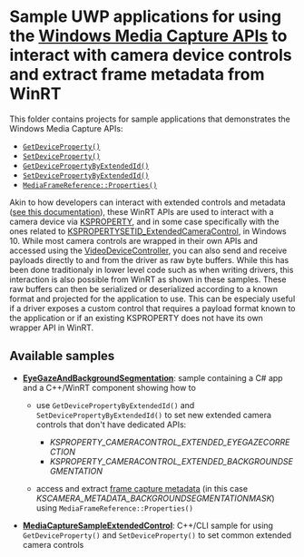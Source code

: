 # Sample UWP applications for using the [Windows Media Capture APIs](https://docs.microsoft.com/en-us/uwp/api/Windows.Media.Capture.MediaCapture) to interact with camera device controls and extract frame metadata from WinRT

This folder contains projects for sample applications that demonstrates the Windows Media Capture APIs:
- [```GetDeviceProperty()```](https://docs.microsoft.com/en-us/uwp/api/windows.media.devices.videodevicecontroller.getdeviceproperty?view=winrt-20348#Windows_Media_Devices_VideoDeviceController_GetDeviceProperty_System_String_)
- [```SetDeviceProperty()```](https://docs.microsoft.com/en-us/uwp/api/windows.media.devices.videodevicecontroller.setdeviceproperty?view=winrt-20348#Windows_Media_Devices_VideoDeviceController_SetDeviceProperty_System_String_System_Object_)
- [```GetDevicePropertyByExtendedId()```](https://docs.microsoft.com/en-us/uwp/api/windows.media.devices.videodevicecontroller.getdevicepropertybyextendedid?view=winrt-20348#Windows_Media_Devices_VideoDeviceController_GetDevicePropertyByExtendedId_System_Byte___Windows_Foundation_IReference_System_UInt32__)
- [```SetDevicePropertyByExtendedId()```](https://docs.microsoft.com/en-us/uwp/api/windows.media.devices.videodevicecontroller.setdevicepropertybyextendedid?view=winrt-20348#Windows_Media_Devices_VideoDeviceController_SetDevicePropertyByExtendedId_System_Byte___System_Byte___)
- [```MediaFrameReference::Properties()```](https://docs.microsoft.com/en-us/uwp/api/windows.media.capture.frames.mediaframereference.properties?view=winrt-20348#Windows_Media_Capture_Frames_MediaFrameReference_Properties)

Akin to how developers can interact with extended controls and metadata ([see this documentation](https://docs.microsoft.com/en-us/windows-hardware/drivers/stream/standardized-extended-controls-)), these WinRT APIs are used to interact with a camera device via [KSPROPERTY](https://docs.microsoft.com/en-us/previous-versions/ff564262(v=vs.85)), and in some case specifically with the ones related to [KSPROPERTYSETID_ExtendedCameraControl](https://docs.microsoft.com/en-us/windows-hardware/drivers/stream/kspropertysetid-extendedcameracontrol), in Windows 10.
While most camera controls are wrapped in their own APIs and accessed using the [VideoDeviceController](https://docs.microsoft.com/en-us/uwp/api/windows.media.devices.videodevicecontroller?view=winrt-20348), you can also send and receive payloads directly to and from the driver as raw byte buffers. While this has been done traditionaly in lower level code such as when writing drivers, this interaction is also possible from WinRT as shown in these samples. These raw buffers can then be serialized or deserialized according to a known format and projected for the application to use. This can be especialy useful if a driver exposes a custom control that requires a payload format known to the application or if an existing KSPROPERTY does not have its own wrapper API in WinRT.


## Available samples

- **[EyeGazeAndBackgroundSegmentation](./EyeGazeAndBackgroundSegmentation)**: sample containing a C# app and a C++/WinRT component showing how to
  - use ```GetDevicePropertyByExtendedId()``` and ```SetDevicePropertyByExtendedId()``` to set new extended camera controls that don't have dedicated APIs:
    - *KSPROPERTY_CAMERACONTROL_EXTENDED_EYEGAZECORRECTION*
    - *KSPROPERTY_CAMERACONTROL_EXTENDED_BACKGROUNDSEGMENTATION*

  - access and extract [frame capture metadata](https://docs.microsoft.com/en-us/windows-hardware/drivers/stream/mf-capture-metadata) (in this case *KSCAMERA_METADATA_BACKGROUNDSEGMENTATIONMASK*) using ```MediaFrameReference::Properties()```
- **[MediaCaptureSampleExtendedControl](./MediaCaptureSampleExtendedControl/)**: C++/CLI sample for using ```GetDeviceProperty()``` and ```SetDeviceProperty()``` to set common extended camera controls
